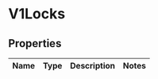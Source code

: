 # V1Locks

## Properties
Name | Type | Description | Notes
------------ | ------------- | ------------- | -------------
